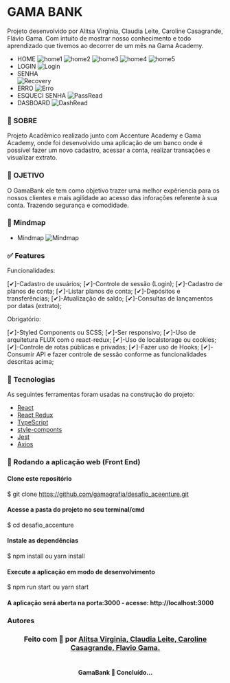 #  GAMA BANK 
<p>Projeto desenvolvido por Alitsa Virgínia, Claudia Leite, Caroline Casagrande, Flávio Gama. Com intuito de mostrar nosso conhecimento e todo aprendizado que tivemos ao decorrer de um mês na Gama Academy. </p> 

* HOME
    ![home1](https://github.com/carolcasagrande/ImagensReadme/blob/main/imgReadme/Home1.PNG)
    ![home2](https://github.com/carolcasagrande/ImagensReadme/blob/main/imgReadme/Home2.PNG)
    ![home3](https://github.com/carolcasagrande/ImagensReadme/blob/main/imgReadme/Home3.PNG)
    ![home4](https://github.com/carolcasagrande/ImagensReadme/blob/main/imgReadme/Home4.PNG)
    ![home5](https://github.com/carolcasagrande/ImagensReadme/blob/main/imgReadme/Home5.PNG)
* LOGIN 
    ![Login](https://github.com/carolcasagrande/ImagensReadme/blob/main/imgReadme/Login.PNG)
* SENHA  
    ![Recovery](https://github.com/carolcasagrande/ImagensReadme/blob/main/imgReadme/recoveryPassRead.PNG)
* ERRO
   ![Erro](https://github.com/carolcasagrande/ImagensReadme/blob/main/imgReadme/ErrorRead.PNG)
* ESQUECI SENHA 
    ![PassRead](https://github.com/carolcasagrande/ImagensReadme/blob/main/imgReadme/recoveryPassRead.PNG)
* DASBOARD
    ![DashRead](https://github.com/carolcasagrande/ImagensReadme/blob/main/imgReadme/DashRead.PNG)


### 📑 SOBRE
<p>Projeto Acadêmico realizado junto com Accenture Academy e Gama Academy, onde foi desenvolvido uma aplicação de um banco onde é possível fazer um novo cadastro, acessar a conta, realizar transações e visualizar extrato. </p>

### 🚀 OJETIVO 
 <p>O GamaBank ele tem como objetivo trazer uma melhor expêriencia para os nossos clientes e mais agilidade ao acesso das inforações referente à sua conta. Trazendo segurança e comodidade. </p>

### 📌 Mindmap

* Mindmap
	![Mindmap](https://github.com/carolcasagrande/ImagensReadme/blob/main/imgReadme/mindmapAccventure.png)


### ✅ Features

Funcionalidades:

[✔]-Cadastro de usuários;
[✔]-Controle de sessão (Login);
[✔]-Cadastro de planos de conta;
[✔]-Listar planos de conta;
[✔]-Depósitos e transferências;
[✔]-Atualização de saldo;
[✔]-Consultas de lançamentos por datas (extrato);

Obrigatório:

[✔]-Styled Components ou SCSS;
[✔]-Ser responsivo;
[✔]-Uso de arquitetura FLUX com o react-redux;
[✔]-Uso de localstorage ou cookies;
[✔]-Controle de rotas públicas e privadas;
[✔]-Fazer uso de Hooks;
[✔]-Consumir API e fazer controle de sessão conforme as funcionalidades descritas acima;

### 🔨 Tecnologias

As seguintes ferramentas foram usadas na construção do projeto:

- [React](https://pt-br.reactjs.org/)
- [React Redux](https://react-redux.js.org/)
- [TypeScript](https://www.typescriptlang.org/)
- [style-componts](https://styled-components.com/)
- [Jest](https://jestjs.io/)
- [Axios](https://www.npmjs.com/package/axios)


### 🔄 Rodando a aplicação web (Front End)
#### Clone este repositório
$ git clone https://github.com/gamagrafia/desafio_aceenture.git

#### Acesse a pasta do projeto no seu terminal/cmd
$ cd desafio_accenture

#### Instale as dependências
$ npm install ou yarn install

#### Execute a aplicação em modo de desenvolvimento
$ npm run start ou yarn start 

#### A aplicação será aberta na porta:3000 - acesse: http://localhost:3000


### Autores

<h3 align="center">
Feito com 💜 por 
<a href="https://www.linkedin.com/in/alitsavirginia/">Alitsa Virginia, 
<a href="https://www.linkedin.com/in/claudialeite-dev/">Claudia Leite,
<a href="https://www.linkedin.com/in/carolinecasagrande/">Caroline Casagrande,
<a href="https://www.linkedin.com/in/flavio-gama-b206243a/">Flavio Gama.
</a>
<br><br>

<h4 align="center"> 
	 GamaBank 🚀 Concluído... 
</h4>

